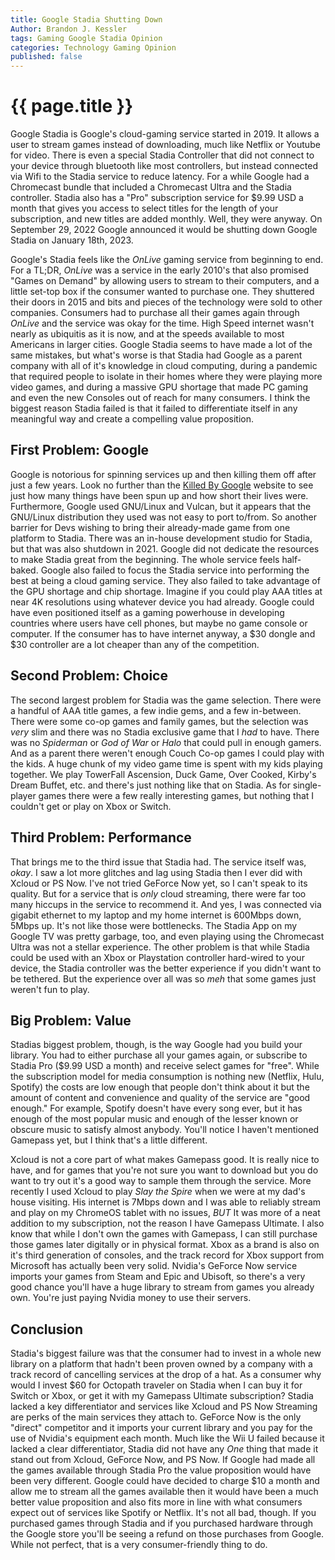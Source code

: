 ```yaml
---
title: Google Stadia Shutting Down
Author: Brandon J. Kessler
tags: Gaming Google Stadia Opinion
categories: Technology Gaming Opinion
published: false
---
```


<h1>{{ page.title }}</h1>

Google Stadia is Google's cloud-gaming service started in 2019. It allows a user to stream games instead of downloading, much like Netflix or Youtube for video. There is even a special Stadia Controller that did not connect to your device through bluetooth like most controllers, but instead connected via Wifi to the Stadia service to reduce latency. For a while Google had a Chromecast bundle that included a Chromecast Ultra and the Stadia controller. Stadia also has a "Pro" subscription service for $9.99 USD a month that gives you access to select titles for the length of your subscription, and new titles are added monthly. Well, they were anyway. On September 29, 2022 Google announced it would be shutting down Google Stadia on January 18th, 2023.

<!--more-->

Google's Stadia feels like the _OnLive_ gaming service from beginning to end. For a TL;DR, _OnLive_ was a service in the early 2010's that also promised "Games on Demand" by allowing users to stream to their computers, and a little set-top box if the consumer wanted to purchase one. They shuttered their doors in 2015 and bits and pieces of the technology were sold to other companies. Consumers had to purchase all their games again through _OnLive_ and the service was okay for the time. High Speed internet wasn't nearly as ubiquitis as it is now, and at the speeds available to most Americans in larger cities. Google Stadia seems to have made a lot of the same mistakes, but what's worse is that Stadia had Google as a parent company with all of it's knowledge in cloud computing, during a pandemic that required people to isolate in their homes where they were playing more video games, and during a massive GPU shortage that made PC gaming and even the new Consoles out of reach for many consumers. I think the biggest reason Stadia failed is that it failed to differentiate itself in any meaningful way and create a compelling value proposition.

## First Problem: Google
Google is notorious for spinning services up and then killing them off after just a few years. Look no further than the [Killed By Google](https://killedbygoogle.com/) website to see just how many things have been spun up and how short their lives were. Furthermore, Google used GNU/Linux and Vulcan, but it appears that the GNU/Linux distribution they used was not easy to port to/from. So another barrier for Devs wishing to bring their already-made game from one platform to Stadia. There was an in-house development studio for Stadia, but that was also shutdown in 2021. Google did not dedicate the resources to make Stadia great from the beginning. The whole service feels half-baked. Google also failed to focus the Stadia service into performing the best at being a cloud gaming service. They also failed to take advantage of the GPU shortage and chip shortage. Imagine if you could play AAA titles at near 4K resolutions using whatever device you had already. Google could have even positioned itself as a gaming powerhouse in developing countries where users have cell phones, but maybe no game console or computer. If the consumer has to have internet anyway, a $30 dongle and $30 controller are a lot cheaper than any of the competition.

## Second Problem: Choice
The second largest problem for Stadia was the game selection. There were a handful of AAA title games, a few indie gems, and a few in-between. There were some co-op games and family games, but the selection was _very_ slim and there was no Stadia exclusive game that I _had_ to have. There was no _Spiderman_ or _God of War_ or _Halo_ that could pull in enough gamers. And as a parent there weren't enough Couch Co-op games I could play with the kids. A huge chunk of my video game time is spent with my kids playing together. We play TowerFall Ascension, Duck Game, Over Cooked, Kirby's Dream Buffet, etc. and there's just nothing like that on Stadia. As for single-player games there were a few really interesting games, but nothing that I couldn't get or play on Xbox or Switch.

## Third Problem: Performance
That brings me to the third issue that Stadia had. The service itself was, _okay_. I saw a lot more glitches and lag using Stadia then I ever did with Xcloud or PS Now. I've not tried GeForce Now yet, so I can't speak to its quality. But for a service that is _only_ cloud streaming, there were far too many hiccups in the service to recommend it. And yes, I was connected via gigabit ethernet to my laptop and my home internet is 600Mbps down, 5Mbps up. It's not like those were bottlenecks. The Stadia App on my Google TV was pretty garbage, too, and even playing using the Chromecast Ultra was not a stellar experience. The other problem is that while Stadia could be used with an Xbox or Playstation controller hard-wired to your device, the Stadia controller was the better experience if you didn't want to be tethered. But the experience over all was so _meh_ that some games just weren't fun to play.

## Big Problem: Value
Stadias biggest problem, though, is the way Google had you build your library. You had to either purchase all your games again, or subscribe to Stadia Pro ($9.99 USD a month) and receive select games for "free". While the subscription model for media consumption is nothing new (Netflix, Hulu, Spotify) the costs are low enough that people don't think about it but the amount of content and convenience and quality of the service are "good enough." For example, Spotify doesn't have every song ever, but it has enough of the most popular music and enough of the lesser known or obscure music to satisfy almost anybody. You'll notice I haven't mentioned Gamepass yet, but I think that's a little different. 

Xcloud is not a core part of what makes Gamepass good. It is really nice to have, and for games that you're not sure you want to download but you do want to try out it's a good way to sample them through the service. More recently I used Xcloud to play _Slay the Spire_ when we were at my dad's house visiting. His internet is 7Mbps down and I was able to reliably stream and play on my ChromeOS tablet with no issues, _BUT_ It was more of a neat addition to my subscription, not the reason I have Gamepass Ultimate. I also know that while I don't own the games with Gamepass, I can still purchase those games later digitally or in physical format. Xbox as a brand is also on it's third generation of consoles, and the track record for Xbox support from Microsoft has actually been very solid. Nvidia's GeForce Now service imports your games from Steam and Epic and Ubisoft, so there's a very good chance you'll have a huge library to stream from games you already own. You're just paying Nvidia money to use their servers.



## Conclusion

Stadia's biggest failure was that the consumer had to invest in a whole new library on a platform that hadn't been proven owned by a company with a track record of cancelling services at the drop of a hat. As a consumer why would I invest $60 for Octopath traveler on Stadia when I can buy it for Switch or Xbox, or get it with my Gamepass Ultimate subscription? Stadia lacked a key differentiator and services like Xcloud and PS Now Streaming are perks of the main services they attach to. GeForce Now is the only "direct" competitor and it imports your current library and you pay for the use of Nvidia's equipment each month. Much like the Wii U failed because it lacked a clear differentiator, Stadia did not have any _One_ thing that made it stand out from Xcloud, GeForce Now, and PS Now. If Google had made all the games available through Stadia Pro the value proposition would have been very different. Google could have decided to charge $10 a month and allow me to stream all the games available then it would have been a much better value proposition and also fits more in line with what consumers expect out of services like Spotify or Netflix. It's not all bad, though. If you purchased games through Stadia and if you purchased hardware through the Google store you'll be seeing a refund on those purchases from Google. While not perfect, that is a very consumer-friendly thing to do. 
